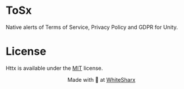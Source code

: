 # ToSx

Native alerts of Terms of Service, Privacy Policy and GDPR for Unity.

# License

Httx is available under the [MIT](https://en.wikipedia.org/wiki/MIT_License) license.

<p align="center">
  Made with 🖤 at <a aria-label="WhiteSharx" href="https://whitesharx.com">WhiteSharx</a>
</p>
